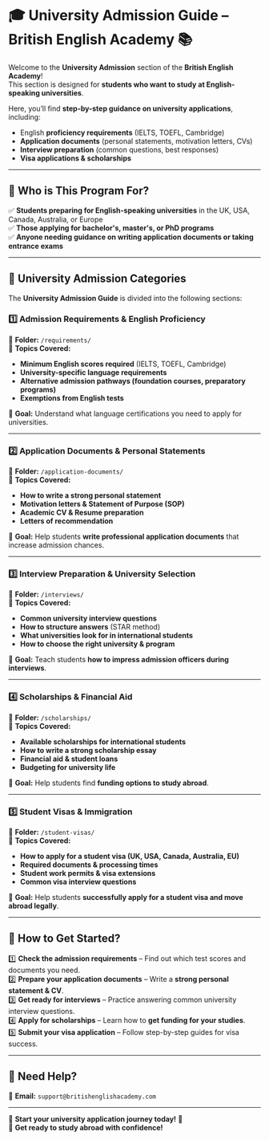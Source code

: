 # 🎓 University Admission Guide – British English Academy 📚  

Welcome to the **University Admission** section of the **British English Academy**!  
This section is designed for **students who want to study at English-speaking universities**.  

Here, you’ll find **step-by-step guidance on university applications**, including:
- English **proficiency requirements** (IELTS, TOEFL, Cambridge)
- **Application documents** (personal statements, motivation letters, CVs)
- **Interview preparation** (common questions, best responses)
- **Visa applications & scholarships**  

---

## 📌 Who is This Program For?  
✅ **Students preparing for English-speaking universities** in the UK, USA, Canada, Australia, or Europe  
✅ **Those applying for bachelor's, master's, or PhD programs**  
✅ **Anyone needing guidance on writing application documents or taking entrance exams**  

---

## 📁 University Admission Categories  
The **University Admission Guide** is divided into the following sections:

### **1️⃣ Admission Requirements & English Proficiency**
📁 **Folder:** `/requirements/`  
📄 **Topics Covered:**
- **Minimum English scores required** (IELTS, TOEFL, Cambridge)  
- **University-specific language requirements**  
- **Alternative admission pathways (foundation courses, preparatory programs)**  
- **Exemptions from English tests**  

🎯 **Goal:** Understand what language certifications you need to apply for universities.  

---

### **2️⃣ Application Documents & Personal Statements**
📁 **Folder:** `/application-documents/`  
📄 **Topics Covered:**
- **How to write a strong personal statement**  
- **Motivation letters & Statement of Purpose (SOP)**  
- **Academic CV & Resume preparation**  
- **Letters of recommendation**  

🎯 **Goal:** Help students **write professional application documents** that increase admission chances.  

---

### **3️⃣ Interview Preparation & University Selection**
📁 **Folder:** `/interviews/`  
📄 **Topics Covered:**
- **Common university interview questions**  
- **How to structure answers** (STAR method)  
- **What universities look for in international students**  
- **How to choose the right university & program**  

🎯 **Goal:** Teach students **how to impress admission officers during interviews**.  

---

### **4️⃣ Scholarships & Financial Aid**
📁 **Folder:** `/scholarships/`  
📄 **Topics Covered:**
- **Available scholarships for international students**  
- **How to write a strong scholarship essay**  
- **Financial aid & student loans**  
- **Budgeting for university life**  

🎯 **Goal:** Help students find **funding options to study abroad**.  

---

### **5️⃣ Student Visas & Immigration**
📁 **Folder:** `/student-visas/`  
📄 **Topics Covered:**
- **How to apply for a student visa (UK, USA, Canada, Australia, EU)**  
- **Required documents & processing times**  
- **Student work permits & visa extensions**  
- **Common visa interview questions**  

🎯 **Goal:** Help students **successfully apply for a student visa and move abroad legally**.  


---

## 🚀 How to Get Started?  
1️⃣ **Check the admission requirements** – Find out which test scores and documents you need.  
2️⃣ **Prepare your application documents** – Write a **strong personal statement & CV**.  
3️⃣ **Get ready for interviews** – Practice answering common university interview questions.  
4️⃣ **Apply for scholarships** – Learn how to **get funding for your studies**.  
5️⃣ **Submit your visa application** – Follow step-by-step guides for visa success.  

---

## 📩 Need Help?  
📧 **Email:** `support@britishenglishacademy.com`  

---

🎉 **Start your university application journey today!** 🚀  
🔗 **Get ready to study abroad with confidence!**
